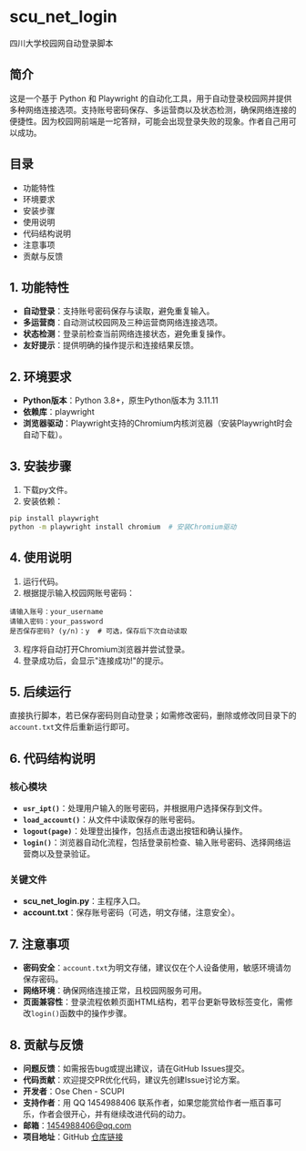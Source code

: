 # scu_net_login
四川大学校园网自动登录脚本

## 简介
这是一个基于 Python 和 Playwright 的自动化工具，用于自动登录校园网并提供多种网络连接选项。支持账号密码保存、多运营商以及状态检测，确保网络连接的便捷性。因为校园网前端是一坨答辩，可能会出现登录失败的现象。作者自己用可以成功。

## 目录
- 功能特性
- 环境要求
- 安装步骤
- 使用说明
- 代码结构说明
- 注意事项
- 贡献与反馈

## 1. 功能特性
- **自动登录**：支持账号密码保存与读取，避免重复输入。
- **多运营商**：自动测试校园网及三种运营商网络连接选项。
- **状态检测**：登录前检查当前网络连接状态，避免重复操作。
- **友好提示**：提供明确的操作提示和连接结果反馈。

## 2. 环境要求
- **Python版本**：Python 3.8+，原生Python版本为 3.11.11
- **依赖库**：playwright
- **浏览器驱动**：Playwright支持的Chromium内核浏览器（安装Playwright时会自动下载）。

## 3. 安装步骤
1. 下载py文件。
2. 安装依赖：
```bash
pip install playwright
python -m playwright install chromium  # 安装Chromium驱动
```

## 4. 使用说明
1. 运行代码。
2. 根据提示输入校园网账号密码：
```
请输入账号：your_username
请输入密码：your_password
是否保存密码? (y/n)：y  # 可选，保存后下次自动读取
```
3. 程序将自动打开Chromium浏览器并尝试登录。
4. 登录成功后，会显示"连接成功!"的提示。

## 5. 后续运行
直接执行脚本，若已保存密码则自动登录；如需修改密码，删除或修改同目录下的`account.txt`文件后重新运行即可。

## 6. 代码结构说明
### 核心模块
- **`usr_ipt()`**：处理用户输入的账号密码，并根据用户选择保存到文件。
- **`load_account()`**：从文件中读取保存的账号密码。
- **`logout(page)`**：处理登出操作，包括点击退出按钮和确认操作。
- **`login()`**：浏览器自动化流程，包括登录前检查、输入账号密码、选择网络运营商以及登录验证。

### 关键文件
- **scu_net_login.py**：主程序入口。
- **account.txt**：保存账号密码（可选，明文存储，注意安全）。

## 7. 注意事项
- **密码安全**：`account.txt`为明文存储，建议仅在个人设备使用，敏感环境请勿保存密码。
- **网络环境**：确保网络连接正常，且校园网服务可用。
- **页面兼容性**：登录流程依赖页面HTML结构，若平台更新导致标签变化，需修改`login()`函数中的操作步骤。

## 8. 贡献与反馈
- **问题反馈**：如需报告bug或提出建议，请在GitHub Issues提交。
- **代码贡献**：欢迎提交PR优化代码，建议先创建Issue讨论方案。
- **开发者**：Ose Chen - SCUPI
- **支持作者**：用 QQ 1454988406 联系作者，如果您能赏给作者一瓶百事可乐，作者会很开心，并有继续改进代码的动力。
- **邮箱**：1454988406@qq.com
- **项目地址**：GitHub [仓库链接](https://github.com/hmyld/scu_net_login)
